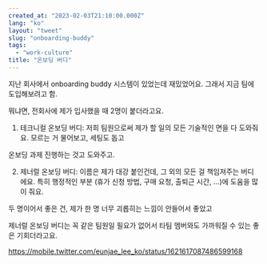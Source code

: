 ```yaml
---
created_at: "2023-02-03T21:10:00.000Z"
lang: "ko"
layout: "tweet"
slug: "onboarding-buddy"
tags: 
  - "work-culture"
title: "온보딩 버디"
---
```


지난 회사에서 onboarding buddy 시스템이 있었는데 재밌었어요. 그래서 지금 팀에 도입해보려고 함.

뭐냐면, 전회사에 제가 입사했을 때 2명이 붙더라고요.

1. 테크니컬 온보딩 버디: 저희 팀원으로써 제가 할 일의 모든 기술적인 면을 다 도와줘요. 모르는 거 물어보고, 세팅도 돕고

온보딩 과제 진행하는 것고 도와주고.

2. 제너럴 온보딩 버디: 이름은 제가 대강 붙인건데, 그 외의 모든 걸 책임져주는 버디에요. 특히 행정적인 부분 (휴가 신청 방법, 구매 요청, 출퇴근 시간, ...)에 도움을 많이 줘요.

두 명이어서 좋은 건, 제가 한 명 너무 괴롭히는 느낌이 안들어서 좋았고

제너럴 온보딩 버디는 꼭 같은 팀원일 필요가 없어서 타팀 멤버와도 가까워질 수 있는 좋은 기회더라고요.

https://mobile.twitter.com/eunjae_lee_ko/status/1621617087486599168